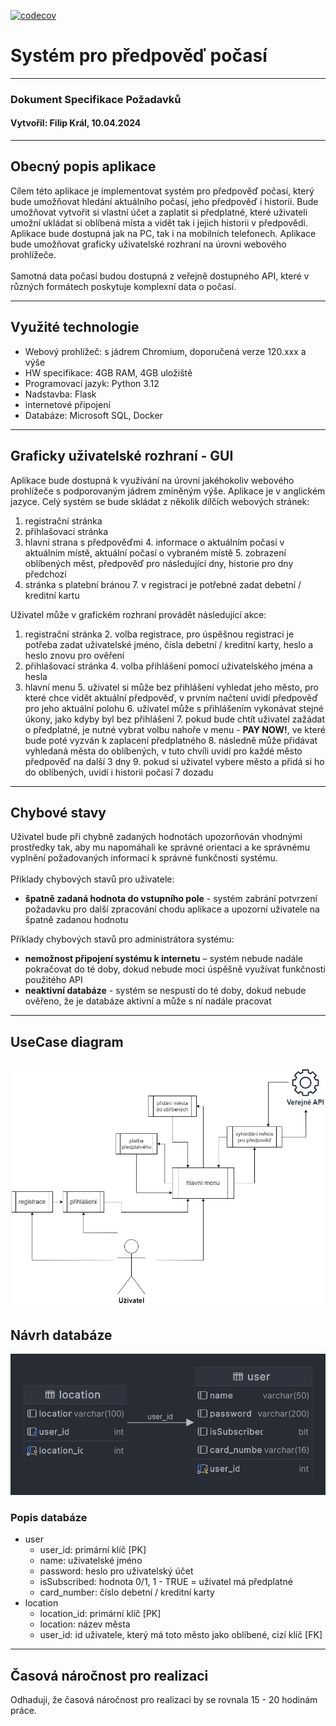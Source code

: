 [![codecov](https://codecov.io/github/filipkralson/STIN-Weather/graph/badge.svg?token=VT09BpeJY3)](https://codecov.io/github/filipkralson/STIN-Weather)

# Systém pro předpověď počasí

---
### Dokument Specifikace Požadavků
#### Vytvořil: Filip Král, 10.04.2024

---
## Obecný popis aplikace

Cílem této aplikace je implementovat systém pro předpověď počasí, který bude umožňovat hledání aktuálního počasí, jeho 
předpověď i historii. Bude umožňovat vytvořit si vlastní účet a zaplatit si předplatné, které uživateli umožní ukládat
si oblíbená místa a vidět tak i jejich historii v předpovědi. Aplikace bude dostupná jak na PC, tak i na mobilních telefonech.
Aplikace bude umožňovat graficky uživatelské rozhraní na úrovni webového prohlížeče.
\
\
Samotná data počasí budou dostupná z veřejně dostupného API, které v různých formátech poskytuje komplexní data o počasí.

---
## Využité technologie

- Webový prohlížeč: s jádrem Chromium, doporučená verze 120.xxx a výše
- HW specifikace: 4GB RAM, 4GB uložiště
- Programovací jazyk: Python 3.12
- Nadstavba: Flask
- internetové připojení
- Databáze: Microsoft SQL, Docker

---
## Graficky uživatelské rozhraní - GUI

Aplikace bude dostupná k využívání na úrovni jakéhokoliv webového prohlížeče s podporovaným jádrem zmíněným výše.
Aplikace je v anglickém jazyce. Celý systém se bude skládat z několik dílčích webových stránek:

1. registrační stránka
2. přihlašovací stránka
3. hlavní strana s předpověďmi
   4. informace o aktuálním počasí v aktuálním místě, aktuální počasí o vybraném místě
   5. zobrazení oblíbených měst, předpověď pro následující dny, historie pro dny předchozí
6. stránka s platební bránou
   7. v registraci je potřebné zadat debetní / kreditní kartu

Uživatel může v grafickém rozhraní provádět následující akce:

1. registrační stránka
   2. volba registrace, pro úspěšnou registraci je potřeba zadat uživatelské jméno, čísla debetní / kreditní karty, heslo a heslo znovu pro ověření
3. přihlašovací stránka
   4. volba přihlášení pomocí uživatelského jména a hesla
4. hlavní menu
   5. uživatel si může bez přihlášení vyhledat jeho město, pro které chce vidět aktuální předpověď, v prvním načtení uvidí předpověď pro jeho aktuální polohu
   6. uživatel může s přihlášením vykonávat stejné úkony, jako kdyby byl bez přihlášení
   7. pokud bude chtít uživatel zažádat o předplatné, je nutné vybrat volbu nahoře v menu - **PAY NOW!**, ve které bude poté vyzván k zaplacení předplatného
   8. následně může přidávat vyhledaná města do oblíbených, v tuto chvíli uvidí pro každé město předpověď na další 3 dny
   9. pokud si uživatel vybere město a přidá si ho do oblíbených, uvidí i historii počasí 7 dozadu

---
## Chybové stavy

Uživatel bude při chybně zadaných hodnotách upozorňován vhodnými prostředky tak, aby mu napomáhali ke správné orientaci 
a ke správnému vyplnění požadovaných informací k správné funkčnosti systému.
\
\
Příklady chybových stavů pro uživatele:

- **špatně zadaná hodnota do vstupního pole** - systém zabrání potvrzení požadavku pro další
zpracování chodu aplikace a upozorní uživatele na špatně zadanou hodnotu

Příklady chybových stavů pro administrátora systému:

- **nemožnost připojení systému k internetu** – systém nebude nadále pokračovat do té doby,
dokud nebude moci úspěšně využívat funkčnosti použitého API
- **neaktivní databáze** - systém se nespustí do té doby, dokud nebude ověřeno, že je
databáze aktivní a může s ní nadále pracovat

---
## UseCase diagram
![Usecase diagram](images/usecase.png)
---
## Návrh databáze

![Návrh databáze v MSSQL](images/db.png)

### Popis databáze

- user
  - user_id: primární klíč [PK]
  - name: uživatelské jméno
  - password: heslo pro uživatelský účet
  - isSubscribed: hodnota 0/1, 1 - TRUE = uživatel má předplatné
  - card_number: číslo debetní / kreditní karty
- location
  - location_id: primární klíč [PK]
  - location: název města
  - user_id: id uživatele, který má toto město jako oblíbené, cizí klíč [FK]

---
## Časová náročnost pro realizaci
Odhaduji, že časová náročnost pro realizaci by se rovnala 15 - 20 hodinám práce.
